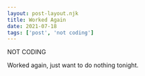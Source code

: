 ```yaml
---
layout: post-layout.njk
title: Worked Again
date: 2021-07-18
tags: ['post', 'not coding']
---
```

<!-- Excerpt Start -->
NOT CODING
<!-- Excerpt End -->

Worked again, just want to do nothing tonight.

